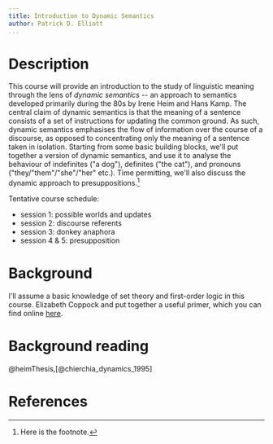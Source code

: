 ```yaml
---
title: Introduction to Dynamic Semantics 
author: Patrick D. Elliott
...
```

 
# Description

This course will provide an introduction to the study of linguistic meaning through the lens of *dynamic semantics* -- an approach to semantics developed primarily during the 80s by Irene Heim and Hans Kamp. The central claim of dynamic semantics is that the meaning of a sentence consists of a set of instructions for updating the common ground. As such, dynamic semantics emphasises the flow of information over the course of a discourse, as opposed to concentrating only the meaning of a sentence taken in isolation. Starting from some basic building blocks, we'll put together a version of dynamic semantics, and use it to analyse the behaviour of indefinites ("a dog"), definites ("the cat"), and pronouns ("they/"them"/"she"/"her" etc.). Time permitting, we'll also discuss the dynamic approach to presuppositions.[^longnote]

[^longnote]: Here is the footnote.

Tentative course schedule:

 - session 1: possible worlds and updates 
 - session 2: discourse referents 
 - session 3: donkey anaphora
 - session 4 & 5: presupposition
 
# Background

I'll assume a basic knowledge of set theory and first-order logic in this course. Elizabeth Coppock and put together a useful primer, which you can find online [here](http://eecoppock.info/DynamicSemantics/Lectures/logic-2up.pdf).

# Background reading

@heimThesis,[@chierchia_dynamics_1995] 

# References 
 
